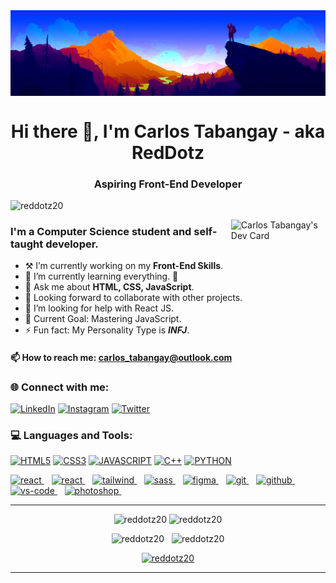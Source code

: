 <img alt="banner" align="center" width="100%" height="40%" src="./images/banner.jpg" />
<h1 align="center">Hi there 👋, I'm Carlos Tabangay - aka RedDotz</br><h3 align="center">Aspiring Front-End Developer</h3></h1>

<p align="left"> <img src="https://komarev.com/ghpvc/?username=reddotz20&label=Profile%20views&color=0e75b6&style=flat" alt="reddotz20" width="120px"/> </p>

<a href="https://app.daily.dev/RedDotz"><img align="right" src="https://api.daily.dev/devcards/ceaaf22b68fa4026a2861923baa12f42.png?r=flo" width="30%" alt="Carlos Tabangay's Dev Card"/></a>

### I'm a Computer Science student and self-taught developer.

-   ⚒ I’m currently working on my **Front-End Skills**.
-   🌱 I’m currently learning everything. 🤣
-   💬 Ask me about **HTML, CSS, JavaScript**.
-   🤝 Looking forward to collaborate with other projects.
-   🤔 I’m looking for help with React JS.
-   🎯 Current Goal: Mastering JavaScript.
-   ⚡ Fun fact: My Personality Type is **_INFJ_**.

#### 📫 How to reach me: **carlos_tabangay@outlook.com**

### 🌐 Connect with me:

[![LinkedIn](https://img.shields.io/badge/LinkedIn-0077B5?style=for-the-badge&logo=linkedin&logoColor=white)](https://www.linkedin.com/in/carlos-tabangay/)
[![Instagram](https://img.shields.io/badge/Instagram-E4405F?style=for-the-badge&logo=instagram&logoColor=white)](https://instagram.com/carlos_tabangay)
[![Twitter](https://img.shields.io/badge/Twitter-1DA1F2?style=for-the-badge&logo=twitter&logoColor=white)](https://twitter.com/carlos_tabangay)

### 💻 Languages and Tools:

[![HTML5](https://img.shields.io/badge/HTML5-E34F26?style=for-the-badge&logo=html5&logoColor=white)](https://www.w3schools.com/html/)
[![CSS3](https://img.shields.io/badge/CSS3-1572B6?style=for-the-badge&logo=css3&logoColor=white)](https://www.w3schools.com/css/)
[![JAVASCRIPT](https://img.shields.io/badge/JavaScript-323330?style=for-the-badge&logo=javascript&logoColor=F7DF1E)](https://www.javascript.com/)
[![C++](https://img.shields.io/badge/C%2B%2B-00599C?style=for-the-badge&logo=c%2B%2B&logoColor=white)](https://www.w3schools.com/cpp/)
[![PYTHON](https://img.shields.io/badge/Python-FFD43B?style=for-the-badge&logo=python&logoColor=blu)](https://www.python.org)

<p align="left"> 
<a href="https://reactjs.org/" target="_blank" rel="noreferrer"> 
  <img alt="react" width="40" height="40" src="https://upload.wikimedia.org/wikipedia/commons/a/a7/React-icon.svg" /> 
</a>&nbsp;&nbsp;
<a href="https://vitejs.dev/" target="_blank" rel="noreferrer"> 
  <img alt="react" width="40" height="40" src="https://vitejs.dev/logo-with-shadow.png" /> 
</a>&nbsp;&nbsp;
<a href="https://tailwindcss.com/" target="_blank" rel="noreferrer"> 
  <img alt="tailwind" width="40" height="40" src="https://www.vectorlogo.zone/logos/tailwindcss/tailwindcss-icon.svg" /> 
</a>&nbsp;&nbsp;
<a href="https://sass-lang.com/" target="_blank" rel="noreferrer"> 
  <img alt="sass" width="40" height="40" src="https://upload.wikimedia.org/wikipedia/commons/9/96/Sass_Logo_Color.svg" /> 
</a>&nbsp;&nbsp;
<a href="https://www.figma.com/" target="_blank" rel="noreferrer">
  <img alt="figma" width="40" height="40" src="https://cdn.worldvectorlogo.com/logos/figma-1.svg">
</a>&nbsp;&nbsp;
<a href="https://git-scm.com/" target="_blank" rel="noreferrer">
  <img alt="git" width="40" height="40" src="https://www.vectorlogo.zone/logos/git-scm/git-scm-icon.svg" />
</a>&nbsp;&nbsp;
<a href="https://github.com/" target="_blank" rel="noreferrer">
  <img alt="github" width="40" height="40" src= "https://github.githubassets.com/images/modules/logos_page/GitHub-Mark.png" />
</a>&nbsp;&nbsp;
<a href="https://code.visualstudio.com/" target="_blank" rel="noreferrer">
  <img alt="vs-code" width="40" height="40" src="https://upload.wikimedia.org/wikipedia/commons/9/9a/Visual_Studio_Code_1.35_icon.svg" />
</a>&nbsp;&nbsp;
<a href="https://www.adobe.com/ph_en/products/photoshop.html?sdid=G4FRYR56&mv=search&ef_id=CjwKCAjwsMGYBhAEEiwAGUXJaePR7y1gG0IpgXnEpbejyqUMAwCFj1oZ_VgN7asLKuqjPGZ45QKZqxoChBAQAvD_BwE:G:s&s_kwcid=AL!3085!3!472536504128!e!!g!!adobe%20ps!11352921013!109631795205" target="_blank" rel="noreferrer">   
  <img alt="photoshop" width="40" height="40" src="https://upload.wikimedia.org/wikipedia/commons/a/af/Adobe_Photoshop_CC_icon.svg"/>
</a>&nbsp;&nbsp;

---

<p align="center">
  <img width="48%" src="https://github-readme-streak-stats.herokuapp.com/?user=reddotz20&theme=highcontrast"  alt="reddotz20" />
  <img width="48%" src="https://github-readme-stats.vercel.app/api?username=reddotz20&show_icons=true&locale=en&theme=highcontrast"  alt="reddotz20" />
</p>

<p align="center">
  <img width="40%" src="https://github-readme-stats.vercel.app/api/top-langs?username=reddotz20&show_icons=true&locale=en&layout=compact&theme=highcontrast"  alt="reddotz20" />&nbsp;&nbsp;
  <img width="56%" src="http://github-profile-summary-cards.vercel.app/api/cards/profile-details?username=reddotz20&theme=github_dark" alt="reddotz20" />
</p>

<p align="center"> 
  <a href="https://github.com/ryo-ma/github-profile-trophy">
    <img width="45%" src="https://github-profile-trophy.vercel.app/?username=reddotz20&theme=juicyfresh&no-frame=true&row=2&column=3" alt="reddotz20" />
  </a>
</p>

---

